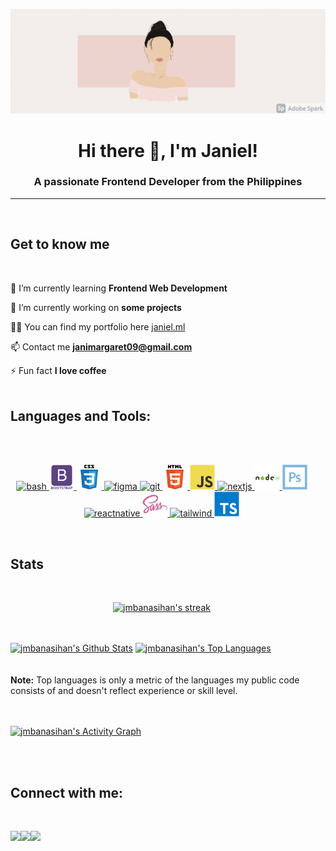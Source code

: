 ![A passionate Frontend Developer from the Philippines](header.gif)
<h1 align="center">Hi there 👋, I'm Janiel!</h1>
<h3 align="center">A passionate Frontend Developer from the Philippines</h3><hr><br>

## Get to know me
<br>

 🌱 I’m currently learning **Frontend Web Development**

 🔭 I’m currently working on **some projects**

 👨‍💻 You can find my portfolio here [janiel.ml](janiel.ml)

 📫 Contact me **janimargaret09@gmail.com**

 ⚡ Fun fact **I love coffee**
<br><br>

## Languages and Tools:

<br><br>
<div class="language-container" style="margin-right:20px;">
<p align="center"> <a href="https://www.gnu.org/software/bash/" target="_blank"> <img src="https://www.vectorlogo.zone/logos/gnu_bash/gnu_bash-icon.svg" alt="bash" width="40" height="40"/> </a> <a href="https://getbootstrap.com" target="_blank"> <img src="https://raw.githubusercontent.com/devicons/devicon/master/icons/bootstrap/bootstrap-plain-wordmark.svg" alt="bootstrap" width="40" height="40"/> </a> <a href="https://www.w3schools.com/css/" target="_blank"> <img src="https://raw.githubusercontent.com/devicons/devicon/master/icons/css3/css3-original-wordmark.svg" alt="css3" width="40" height="40"/> </a> <a href="https://www.figma.com/" target="_blank"> <img src="https://www.vectorlogo.zone/logos/figma/figma-icon.svg" alt="figma" width="40" height="40"/> </a> <a href="https://git-scm.com/" target="_blank"> <img src="https://www.vectorlogo.zone/logos/git-scm/git-scm-icon.svg" alt="git" width="40" height="40"/> </a> <a href="https://www.w3.org/html/" target="_blank"> <img src="https://raw.githubusercontent.com/devicons/devicon/master/icons/html5/html5-original-wordmark.svg" alt="html5" width="40" height="40"/> </a> <a href="https://developer.mozilla.org/en-US/docs/Web/JavaScript" target="_blank"> <img src="https://raw.githubusercontent.com/devicons/devicon/master/icons/javascript/javascript-original.svg" alt="javascript" width="40" height="40"/> </a> <a href="https://nextjs.org/" target="_blank"> <img src="https://cdn.worldvectorlogo.com/logos/nextjs-3.svg" alt="nextjs" width="40" height="40"/> </a> <a href="https://nodejs.org" target="_blank"> <img src="https://raw.githubusercontent.com/devicons/devicon/master/icons/nodejs/nodejs-original-wordmark.svg" alt="nodejs" width="40" height="40"/> </a> <a href="https://www.photoshop.com/en" target="_blank"> <img src="https://raw.githubusercontent.com/devicons/devicon/master/icons/photoshop/photoshop-line.svg" alt="photoshop" width="40" height="40"/> </a> <a href="https://reactnative.dev/" target="_blank"> <img src="https://reactnative.dev/img/header_logo.svg" alt="reactnative" width="40" height="40"/> </a> <a href="https://sass-lang.com" target="_blank"> <img src="https://raw.githubusercontent.com/devicons/devicon/master/icons/sass/sass-original.svg" alt="sass" width="40" height="40"/> </a> <a href="https://tailwindcss.com/" target="_blank"> <img src="https://www.vectorlogo.zone/logos/tailwindcss/tailwindcss-icon.svg" alt="tailwind" width="40" height="40"/> </a> <a href="https://www.typescriptlang.org/" target="_blank"> <img src="https://raw.githubusercontent.com/devicons/devicon/master/icons/typescript/typescript-original.svg" alt="typescript" width="40" height="40"/> </a> </p>
<br>


## Stats
<br>
<p align="center">
   <a href="https://github.com/jmbanasihan/github-readme-streak-stats">
        <img title="🔥 Get streak stats for your profile at git.io/streak-stats" alt="jmbanasihan's streak" src="https://github-readme-streak-stats.herokuapp.com/?user=jmbanasihan&theme=black-ice&hide_border=true&stroke=0000&background=060A0CD0"/>
    </a>
</p><br>

<br/>
    <a href="https://github.com/jmbanasihan/github-readme-stats"><img alt="jmbanasihan's Github Stats" src="https://github-readme-stats.vercel.app/api?username=jmbanasihan&show_icons=true&count_private=true&theme=react&hide_border=true&bg_color=0D1117" /></a>
  <a href="https://github.com/jmbanasihan/github-readme-stats"><img alt="jmbanasihan's Top Languages" src="https://github-readme-stats.vercel.app/api/top-langs/?username=jmbanasihan&langs_count=8&count_private=true&layout=compact&theme=react&hide_border=true&bg_color=0D1117" /></a>
  <br/><br><br>
  <b>Note:</b> Top languages is only a metric of the languages my public code consists of and doesn't reflect experience or skill level.<br>


<br/>
<br/>

<a href="https://github.com/jmbanasihan/github-readme-activity-graph"><img alt="jmbanasihan's Activity Graph" src="https://activity-graph.herokuapp.com/graph?username=jmbanasihan&bg_color=0D1117&color=5BCDEC&line=5BCDEC&point=FFFFFF&hide_border=true" /></a>

<br/>
<br/>

## Connect with me:
<br>

<a href = "https://www.linkedin.com/in/janiel-banasihan/"><img align="left" src="https://img.icons8.com/fluent/48/000000/linkedin.png"/></a>


<a href = "https://www.codewars.com/users/janielbanasihan"><img align="left" src="https://img.icons8.com/fluent/48/000000/code.png"/></a>


<a href = "mailto:janimargaret09@gmail.com"><img align="left" src="https://img.icons8.com/fluent/48/000000/gmail.png"/></a>

